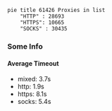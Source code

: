 
```mermaid
pie title 61426 Proxies in list
    "HTTP" : 28693
    "HTTPS": 10665
    "SOCKS" : 30435
```

### Some Info
#### Average Timeout

- mixed: 3.7s
- http: 1.9s
- https: 8.1s
- socks: 5.4s